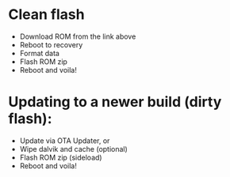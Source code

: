 # Clean flash
- Download ROM from the link above
- Reboot to recovery
- Format data
- Flash ROM zip
- Reboot and voila!

# Updating to a newer build (dirty flash):
- Update via OTA Updater, or
- Wipe dalvik and cache (optional)
- Flash ROM zip (sideload)
- Reboot and voila!
